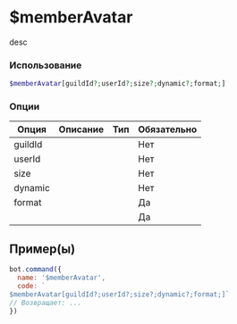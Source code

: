 # $memberAvatar
desc
### Использование
```php
$memberAvatar[guildId?;userId?;size?;dynamic?;format;]
```

### Опции

| Опция | Описание | Тип | Обязательно |
|--------|-------------|------|----------|
| guildId |  |  | Нет | 
| userId |  |  | Нет | 
| size |  |  | Нет |
| dynamic |  |  | Нет |
| format |  |  | Да |
|  |  |  | Да |
## Пример(ы)

```javascript
bot.command({
  name: '$memberAvatar',
  code: `
$memberAvatar[guildId?;userId?;size?;dynamic?;format;]`
// Возвращает: ...
})
```